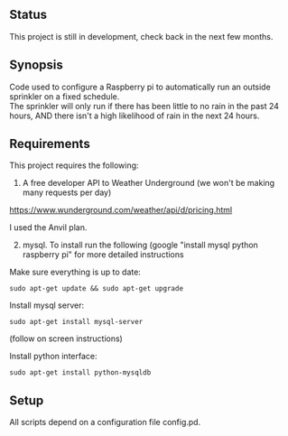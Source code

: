 ## Status

This project is still in development,  check back in the next few months.

## Synopsis

Code used to configure a Raspberry pi to automatically run an outside sprinkler on a fixed schedule.  
The sprinkler will only run if there has been little to no rain in the past 24 hours, 
AND there isn't a high likelihood of rain in the next 24 hours.



## Requirements

This project requires the following:

1.  A free developer API to Weather Underground (we won't be making many requests per day)

https://www.wunderground.com/weather/api/d/pricing.html

I used the Anvil plan.

2.  mysql.  To install run the following (google "install mysql python raspberry pi" for more detailed instructions

Make sure everything is up to date:   
```
sudo apt-get update && sudo apt-get upgrade
```
Install mysql server:   
```
sudo apt-get install mysql-server
```
(follow on screen instructions)

Install python interface:  
```
sudo apt-get install python-mysqldb
```


## Setup

All scripts depend on a configuration file config.pd.

